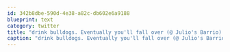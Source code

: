 ```yaml
---
id: 342b8dbe-590d-4e38-a82c-db602e6a9188
blueprint: text
category: twitter
title: "drink bulldogs. Eventually you'll fall over (@ Julio's Barrio) [pic]: http://4sq.com/jth3fl"
caption: "drink bulldogs. Eventually you'll fall over (@ Julio's Barrio) [pic]: http://4sq.com/jth3fl"
---
```

